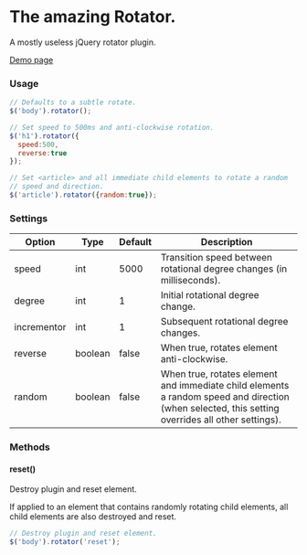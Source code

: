 # The amazing Rotator.
A mostly useless jQuery rotator plugin.

[Demo page](https://alvinpascoe.com/demos/jquery/rotator/)

### Usage
```javascript
// Defaults to a subtle rotate.
$('body').rotator();

// Set speed to 500ms and anti-clockwise rotation.
$('h1').rotator({
  speed:500,
  reverse:true
});

// Set <article> and all immediate child elements to rotate a random
// speed and direction.
$('article').rotator({random:true});
```

### Settings
Option | Type | Default | Description
  --- | --- | --- | ---
 speed     | int | 5000 | Transition speed between rotational degree changes (in milliseconds).
 degree     | int     |  1 | Initial rotational degree change. 
 incrementor | int | 1 | Subsequent rotational degree changes.
 reverse | boolean | false | When true, rotates element anti-clockwise.
 random | boolean | false | When true, rotates element and immediate child elements a random speed and direction (when selected, this setting overrides all other settings).

### Methods
#### reset()
Destroy plugin and reset element.

If applied to an element that contains randomly rotating child elements, all child elements are also destroyed and reset. 
```javascript
// Destroy plugin and reset element.
$('body').rotator('reset');
```


